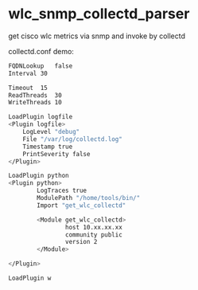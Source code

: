 # wlc_snmp_collectd_parser
get cisco wlc metrics via snmp and invoke by collectd


collectd.conf demo:
```bash
FQDNLookup   false
Interval 30

Timeout  15
ReadThreads  30
WriteThreads 10

LoadPlugin logfile
<Plugin logfile>
    LogLevel "debug"
    File "/var/log/collectd.log"
    Timestamp true
    PrintSeverity false
</Plugin>

LoadPlugin python
<Plugin python>
        LogTraces true
        ModulePath "/home/tools/bin/"
        Import "get_wlc_collectd"

        <Module get_wlc_collectd>
                host 10.xx.xx.xx
                community public
                version 2
        </Module>

</Plugin>

LoadPlugin w
